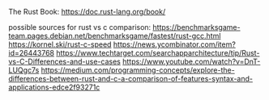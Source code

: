 The Rust Book: https://doc.rust-lang.org/book/

possible sources for rust vs c comparison:
https://benchmarksgame-team.pages.debian.net/benchmarksgame/fastest/rust-gcc.html
https://kornel.ski/rust-c-speed
https://news.ycombinator.com/item?id=26443768
https://www.techtarget.com/searchapparchitecture/tip/Rust-vs-C-Differences-and-use-cases
https://www.youtube.com/watch?v=DnT-LUQgc7s
https://medium.com/programming-concepts/explore-the-differences-between-rust-and-c-a-comparison-of-features-syntax-and-applications-edce2f93271c
